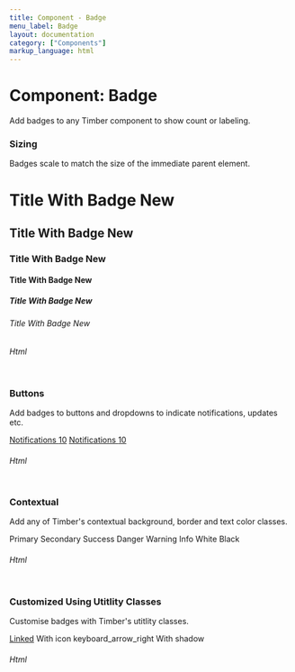 ```yaml
---
title: Component - Badge
menu_label: Badge
layout: documentation
category: ["Components"]
markup_language: html
---
```


<div class="section-block">
  <div class="row pt-40 pt-md-40">
    <!-- Content Inner -->
    <div class="col w-9/12 w-md-full order-2 content-inner">
      <h1 class="font-light">Component: Badge</h1>
      <p>Add badges to any Timber component to show count or labeling.</p>
      <!-- Demo Block -->
      <div class="demo-block mt-80">
        <h3 class="font-light">Sizing</h3>
        <p>Badges scale to match the size of the immediate parent element.</p>
        <div class="p-30 rounded lead bg-grey-ultralight">
          <h1>Title With Badge <span class="badge rounded bg-pink color-white">New</span></h1>
          <h2>Title With Badge <span class="badge rounded bg-pink color-white">New</span></h2>
          <h3>Title With Badge <span class="badge rounded bg-pink color-white">New</span></h3>
          <h4>Title With Badge <span class="badge rounded bg-pink color-white">New</span></h4>
          <h5>Title With Badge <span class="badge rounded bg-pink color-white">New</span></h5>
          <h6>Title With Badge <span class="badge rounded bg-pink color-white">New</span></h6>
        </div>
      </div>
      <!-- Demo Block End -->
      <!-- code -->
      <h6 class="uppercase">Html</h6>
      <div class="rounded p-20 overflow-y-scroll mb-0 bg-gradient-grey-ultralight border-l border-4 border-solid border-indigo">
        <pre class="m-0 language-html"><code class="inline-block scrolling-touch"><!--<h1>Title With Badge <span class="badge rounded bg-pink color-white">New</span></h1>
--></code></pre>
      </div>
      <!-- code -->
      <!-- Demo Block -->
      <div class="demo-block mt-80">
        <h3 class="font-light">Buttons</h3>
        <p>Add badges to buttons and dropdowns to indicate notifications, updates etc.</p>
        <div class="p-30 rounded lead bg-grey-ultralight">
          <a href="#" class="button size-md mb-0 rounded">Notifications <span class="badge rounded ml-10 font-bold bg-white color-primary">10</span></a>
          <a href="#" class="button size-md mb-0 rounded-full bg-teal bg-hover-teal color-white">Notifications <span class="badge rounded-full ml-10 font-bold bg-white color-black">10</span></a>
        </div>
      </div>
      <!-- Demo Block End -->
      <!-- code -->
      <h6 class="uppercase">Html</h6>
      <div class="rounded p-20 overflow-y-scroll mb-0 bg-gradient-grey-ultralight border-l border-4 border-solid border-indigo">
        <pre class="m-0 language-html"><code class="inline-block scrolling-touch"><!--<a href="#" class="button size-md mb-0 rounded">Notifications <span class="badge rounded ml-10 font-bold bg-white color-primary">10</span></a>
<a href="#" class="button size-md mb-0 rounded-full bg-teal bg-hover-teal color-white">Notifications <span class="badge rounded-full ml-10 font-bold bg-white color-black">10</span></a>
--></code></pre>
      </div>
      <!-- code -->
      <!-- Demo Block -->
      <div class="demo-block mt-80">
        <h3 class="font-light">Contextual</h3>
        <p>Add any of Timber's contextual background, border and text color classes.</p>
        <div class="p-30 rounded lead bg-grey-ultralight">
          <span class="badge rounded bg-primary color-white">Primary</span>
          <span class="badge rounded bg-secondary color-white">Secondary</span>
          <span class="badge rounded bg-success color-white">Success</span>
          <span class="badge rounded bg-danger color-white">Danger</span>
          <span class="badge rounded bg-warning color-white">Warning</span>
          <span class="badge rounded bg-info color-white">Info</span>
          <span class="badge rounded bg-white color-black">White</span>
          <span class="badge rounded bg-black color-white">Black</span>
        </div>
      </div>
      <!-- Demo Block End -->
      <!-- code -->
      <h6 class="uppercase">Html</h6>
      <div class="rounded p-20 overflow-y-scroll mb-0 bg-gradient-grey-ultralight border-l border-4 border-solid border-indigo">
        <pre class="m-0 language-html"><code class="inline-block scrolling-touch"><!--<span class="badge rounded bg-primary color-white">Primary</span>
--></code></pre>
      </div>
      <!-- code -->
      <!-- Demo Block -->
      <div class="demo-block mt-80">
        <h3 class="font-light">Customized Using Utitlity Classes</h3>
        <p>Customise badges with Timber's utitlity classes.</p>
        <div class="p-30 rounded lead bg-grey-ultralight">
          <a href="#" class="badge py-5 px-10 rounded-full bg-primary bg-hover-pink color-white color-hover-white">Linked</a>
          <span class="badge py-5 px-10 rounded-full bg-secondary color-white">With icon <span class="icon-material m-0 text-tiny">keyboard_arrow_right</span></span>
          <span class="badge py-5 px-10 rounded-full bg-success shadow-x2 color-white">With shadow</span>
        </div>
      </div>
      <!-- Demo Block End -->
      <!-- code -->
      <h6 class="uppercase">Html</h6>
      <div class="rounded p-20 overflow-y-scroll mb-0 bg-gradient-grey-ultralight border-l border-4 border-solid border-indigo">
        <pre class="m-0 language-html"><code class="inline-block scrolling-touch"><!--<a href="#" class="badge py-5 px-10 rounded-full bg-primary bg-hover-pink color-white color-hover-white">Linked</a>
<span class="badge py-5 px-10 rounded-full bg-secondary color-white">With icon <span class="icon-material m-0 text-tiny">keyboard_arrow_right</span></span>
<span class="badge py-5 px-10 rounded-full bg-success shadow-x2 color-white">With shadow</span>
--></code></pre>
      </div>
      <!-- code -->
    </div>
    <!-- Content Inner End -->
  </div>
</div>
